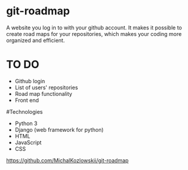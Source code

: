 # git-roadmap
A website you log in to with your github account. It makes it possible to create road maps for your repositories, which makes your coding more organized and efficient.

# TO DO
<ul>
  <li>Github login</li>
  <li>List of users' repositories</li>
  <li>Road map functionality</li>
  <li>Front end</li>
</ul>

#Technologies
<ul>
  <li>Python 3</li>
  <li>Django (web framework for python)</li>
  <li>HTML</li>
  <li>JavaScript</li>
  <li>CSS</li>
</ul>

https://github.com/MichalKozlowskii/git-roadmap
